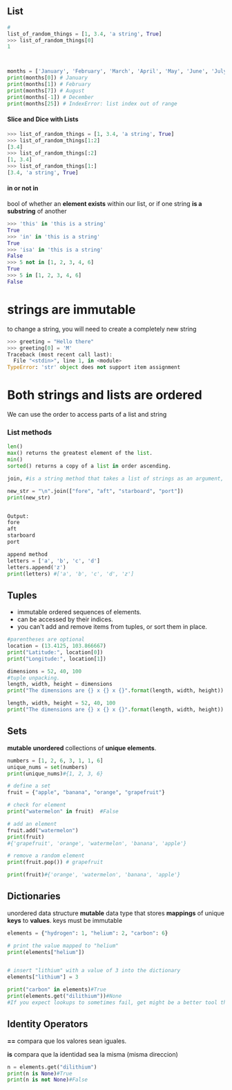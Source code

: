 ## List

```python
#
list_of_random_things = [1, 3.4, 'a string', True]
>>> list_of_random_things[0]
1



months = ['January', 'February', 'March', 'April', 'May', 'June', 'July', 'August', 'September', 'October', 'November', 'December']
print(months[0]) # January
print(months[1]) # February
print(months[7]) # August
print(months[-1]) # December
print(months[25]) # IndexError: list index out of range

```

#### Slice and Dice with Lists

```python
>>> list_of_random_things = [1, 3.4, 'a string', True]
>>> list_of_random_things[1:2]
[3.4]
>>> list_of_random_things[:2]
[1, 3.4]
>>> list_of_random_things[1:]
[3.4, 'a string', True]
```

#### **in** or **not in**

bool of whether an **element exists** within our list, or if one string **is a substring** of another

```python
>>> 'this' in 'this is a string'
True
>>> 'in' in 'this is a string'
True
>>> 'isa' in 'this is a string'
False
>>> 5 not in [1, 2, 3, 4, 6]
True
>>> 5 in [1, 2, 3, 4, 6]
False
```

# strings are immutable

to change a string, you will need to create a completely new string

```python
>>> greeting = "Hello there"
>>> greeting[0] = 'M'
Traceback (most recent call last):
  File "<stdin>", line 1, in <module>
TypeError: 'str' object does not support item assignment
```

# Both strings and lists are ordered

We can use the order to access parts of a list and string

### List methods

```python
len()
max() returns the greatest element of the list.
min()
sorted() returns a copy of a list in order ascending.

join, #is a string method that takes a list of strings as an argument, and returns a string consisting of the list elements joined by a separator string.

new_str = "\n".join(["fore", "aft", "starboard", "port"])
print(new_str)


Output:
fore
aft
starboard
port

append method
letters = ['a', 'b', 'c', 'd']
letters.append('z')
print(letters) #['a', 'b', 'c', 'd', 'z']


```

## Tuples

- immutable ordered sequences of elements.
- can be accessed by their indices.
- you can't add and remove items from tuples, or sort them in place.

```python
#parentheses are optional
location = (13.4125, 103.866667)
print("Latitude:", location[0])
print("Longitude:", location[1])

dimensions = 52, 40, 100
#tuple unpacking.
length, width, height = dimensions
print("The dimensions are {} x {} x {}".format(length, width, height))

length, width, height = 52, 40, 100
print("The dimensions are {} x {} x {}".format(length, width, height))
```

## Sets

**mutable** **unordered** collections of **unique elements**.

```python
numbers = [1, 2, 6, 3, 1, 1, 6]
unique_nums = set(numbers)
print(unique_nums)#{1, 2, 3, 6}

# define a set
fruit = {"apple", "banana", "orange", "grapefruit"}

# check for element
print("watermelon" in fruit)  #False

# add an element
fruit.add("watermelon")
print(fruit)
#{'grapefruit', 'orange', 'watermelon', 'banana', 'apple'}

# remove a random element
print(fruit.pop()) # grapefruit

print(fruit)#{'orange', 'watermelon', 'banana', 'apple'}
```

## Dictionaries

unordered data structure
**mutable** data type that stores **mappings** of unique **keys** to **values**.
keys must be immutable

```python
elements = {"hydrogen": 1, "helium": 2, "carbon": 6}

# print the value mapped to "helium"
print(elements["helium"])


# insert "lithium" with a value of 3 into the dictionary
elements["lithium"] = 3

print("carbon" in elements)#True
print(elements.get("dilithium"))#None
#If you expect lookups to sometimes fail, get might be a better tool than normal square bracket lookups because errors can crash your program.


```

## Identity Operators

**==** compara que los valores sean iguales.

**is** compara que la identidad sea la misma (misma direccion)

```python
n = elements.get("dilithium")
print(n is None)#True
print(n is not None)#False
```
